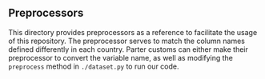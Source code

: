 ## Preprocessors

This directory provides preprocessors as a reference to facilitate the usage of this repository. The preprocessor serves to match the column names defined differently in each country. Parter customs can either make their preprocessor to convert the variable name, as well as modifying the `preprocess` method in `./dataset.py` to run our code.